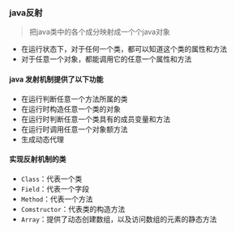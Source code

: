 ### java反射
> 把java类中的各个成分映射成一个个java对象

- 在运行状态下，对于任何一个类，都可以知道这个类的属性和方法
- 对于任意一个对象，都能调用它的任意一个属性和方法

#### java 发射机制提供了以下功能

- 在运行判断任意一个方法所属的类
- 在运行时构造任意一个类的对象
- 在运行时判断任意一个类具有的成员变量和方法
- 在运行时调用任意一个对象额方法
- 生成动态代理

#### 实现反射机制的类

- `Class`：代表一个类
- `Field`：代表一个字段
- `Method`：代表一个方法
- `Comstructor`：代表类的构造方法
- `Array`：提供了动态创建数组，以及访问数组的元素的静态方法
